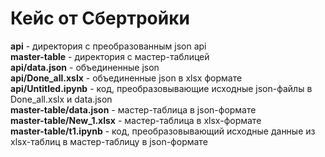 # Кейс от Сбертройки  

**api** - директория с преобразованным json api  
**master-table** - директория с мастер-таблицей  
**api/data.json** - объединенные json  
**api/Done_all.xslx** - объединенные json в xlsx формате  
**api/Untitled.ipynb** - код, преобразовывающие исходные json-файлы в Done_all.xslx и data.json  
**master-table/data.json** - мастер-таблица в json-формате  
**master-table/New_1.xlsx** - мастер-таблица в xlsx-формате  
**master-table/t1.ipynb** - код, преобразовывающий исходные данные из xlsx-таблиц в мастер-таблицу в json-формате  
